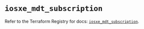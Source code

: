 # `iosxe_mdt_subscription`

Refer to the Terraform Registry for docs: [`iosxe_mdt_subscription`](https://registry.terraform.io/providers/ciscodevnet/iosxe/0.9.3/docs/resources/mdt_subscription).
